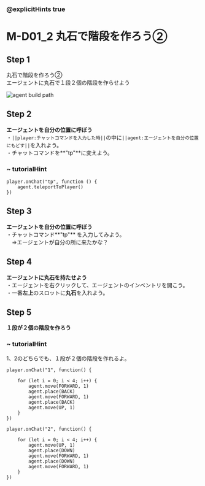 ### @explicitHints true

# M-D01_2 丸石で階段を作ろう②

## Step 1
丸石で階段を作ろう②  
エージェントに丸石で１段２個の階段を作らせよう

![agent build path](https://teck89.xsrv.jp/MEE_tutorial/img/M-D01_2.png)

## Step 2
**エージェントを自分の位置に呼ぼう**  
・``||player:チャットコマンドを入力した時||``の中に``||agent:エージェントを自分の位置にもどす||``を入れよう。  
・チャットコマンドを**"tp"**に変えよう。
 
### ~ tutorialHint
```blocks
player.onChat("tp", function () {
    agent.teleportToPlayer()	
})

```

## Step 3
**エージェントを自分の位置に呼ぼう**  
・チャットコマンド**"tp"** を入力してみよう。  
　⇒エージェントが自分の所に来たかな？

## Step 4
**エージェントに丸石を持たせよう**  
・エージェントを右クリックして、エージェントのインベントリを開こう。  
・一番**左上**のスロットに**丸石**を入れよう。

## Step 5
**１段が２個の階段を作ろう** 

### ~ tutorialHint

1、2のどちらでも、１段が２個の階段を作れるよ。
```blocks
player.onChat("1", function() {

    for (let i = 0; i < 4; i++) {
        agent.move(FORWARD, 1)
        agent.place(BACK)
        agent.move(FORWARD, 1)
        agent.place(BACK)        
        agent.move(UP, 1)
    }
})

player.onChat("2", function() {

    for (let i = 0; i < 4; i++) {
        agent.move(UP, 1)
        agent.place(DOWN)
        agent.move(FORWARD, 1)
        agent.place(DOWN)        
        agent.move(FORWARD, 1)
    }
})

```
